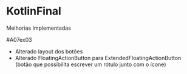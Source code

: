 # KotlinFinal

Melhorias Implementadas

#A07ex03
- Alterado layout dos botões
- Alterado FloatingActionButton para ExtendedFloatingActionButton (botão que possibilita escrever um rótulo junto com o ícone)
